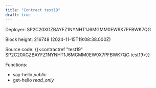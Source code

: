 ```yaml
---
title: "Contract test19"
draft: true
---
```

Deployer: SP2C20XGZBAYFZ1NYNHT1J6MGMM0EW9X7PFBWK7QG


 



Block height: 216748 (2024-11-15T19:08:38.000Z)

Source code: {{<contractref "test19" SP2C20XGZBAYFZ1NYNHT1J6MGMM0EW9X7PFBWK7QG test19>}}

Functions:

* say-hello _public_
* get-hello _read_only_
